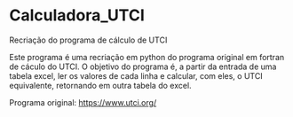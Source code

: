 # Calculadora_UTCI
Recriação do programa de cálculo de UTCI

Este programa é uma recriação em python do programa original em fortran de cáculo do UTCI.
O objetivo do programa é, a partir da entrada de uma tabela excel, ler os valores de cada linha e calcular, com eles, o UTCI equivalente, retornando em outra tabela do excel.

Programa original: https://www.utci.org/
